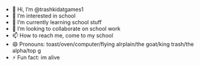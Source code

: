 - 👋 Hi, I’m @trashkidatgames1
- 👀 I’m interested in school
- 🌱 I’m currently learning school stuff
- 💞️ I’m looking to collaborate on school work
- 📫 How to reach me, come to my school
- 😄 Pronouns: toast/oven/computer/flying alrplain/the goat/king trash/the alpha/top g
- ⚡ Fun fact: im alive

<!---
trashkidatgames1/trashkidatgames1 is a ✨ special ✨ repository because its `README.md` (this file) appears on your GitHub profile.
You can click the Preview link to take a look at your changes.
--->

